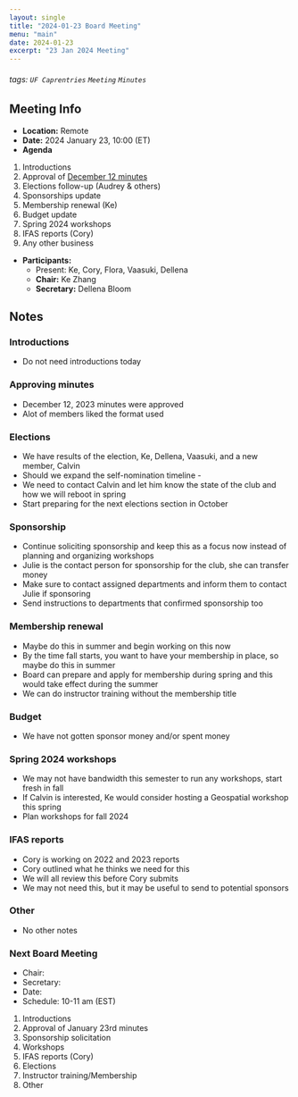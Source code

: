```yaml
---
layout: single
title: "2024-01-23 Board Meeting"
menu: "main"
date: 2024-01-23
excerpt: "23 Jan 2024 Meeting"
---
```


###### tags: `UF Caprentries` `Meeting` `Minutes`

## Meeting Info

- **Location:** Remote
- **Date:** 2024 January 23, 10:00 (ET)
- **Agenda**

1. Introductions
2. Approval of [December 12 minutes]([https://github.com/UF-Carpentry/Coordination/issues/214])
3. Elections follow-up (Audrey & others)
4. Sponsorships update
5. Membership renewal (Ke)
6. Budget update
7. Spring 2024 workshops
8. IFAS reports (Cory)
9. Any other business

- **Participants:**
    - Present: Ke, Cory, Flora, Vaasuki, Dellena
    - **Chair:** Ke Zhang
    - **Secretary:** Dellena Bloom

## Notes
<!-- Other important details discussed during the meeting can be entered here. -->

### Introductions
* Do not need introductions today

### Approving minutes
* December 12, 2023 minutes were approved
* Alot of members liked the format used

### Elections
* We have results of the election, Ke, Dellena, Vaasuki, and a new member, Calvin
* Should we expand the self-nomination timeline -
* We need to contact Calvin and let him know the state of the club and how we will reboot in spring
* Start preparing for the next elections section in October

### Sponsorship
* Continue soliciting sponsorship and keep this as a focus now instead of planning and organizing workshops
* Julie is the contact person for sponsorship for the club, she can transfer money
* Make sure to contact assigned departments and inform them to contact Julie if sponsoring
* Send instructions to departments that confirmed sponsorship too

### Membership renewal
* Maybe do this in summer and begin working on this now
* By the time fall starts, you want to have your membership in place, so maybe do this in summer
* Board can prepare and apply for membership during spring and this would take effect during the summer
* We can do instructor training without the membership title

### Budget
* We have not gotten sponsor money and/or spent money

### Spring 2024 workshops
* We may not have bandwidth this semester to run any workshops, start fresh in fall
* If Calvin is interested, Ke would consider hosting a Geospatial workshop this spring
* Plan workshops for fall 2024

### IFAS reports
* Cory is working on 2022 and 2023 reports
* Cory outlined what he thinks we need for this
* We will all review this before Cory submits
* We may not need this, but it may be useful to send to potential sponsors

### Other
* No other notes

### Next Board Meeting
* Chair: 
* Secretary: 
* Date: 
* Schedule: 10-11 am (EST)

1. Introductions
2. Approval of January 23rd minutes
3. Sponsorship solicitation
4. Workshops
5. IFAS reports (Cory)
6. Elections
7. Instructor training/Membership
8. Other

